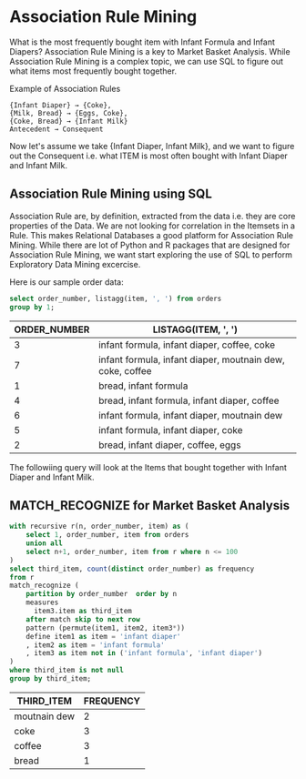 # Association Rule Mining
What is the most frequently bought item with Infant Formula and Infant Diapers? Association Rule Mining is a key to Market Basket Analysis. While Association Rule Mining is a complex topic, we can use SQL to figure out what items most frequently bought together. 


Example of Association Rules

```
{Infant Diaper} → {Coke},
{Milk, Bread} → {Eggs, Coke},
{Coke, Bread} → {Infant Milk}
Antecedent → Consequent
```

Now let's assume we take {Infant Diaper, Infant Milk}, and we want to figure out the Consequent i.e. what ITEM is most often bought with Infant Diaper and Infant Milk.




## Association Rule Mining using SQL
Association Rule are, by definition, extracted from the data i.e. they are core properties of the Data. We are not looking for correlation in the Itemsets in a Rule. This makes Relational Databases a good platform for Association Rule Mining. While there are lot of Python and R packages that are designed for Association Rule Mining, we want start exploring the use of SQL to perform Exploratory Data Mining excercise.

Here is our sample order data:
```sql
select order_number, listagg(item, ', ') from orders
group by 1;
```

| ORDER_NUMBER | LISTAGG(ITEM, ', ')                                       |
|--------------|-----------------------------------------------------------|
| 3            | infant formula, infant diaper, coffee, coke               |
| 7            | infant formula, infant diaper, moutnain dew, coke, coffee |
| 1            | bread, infant formula                                     |
| 4            | bread, infant formula, infant diaper, coffee              |
| 6            | infant formula, infant diaper, moutnain dew               |
| 5            | infant formula, infant diaper, coke                       |
| 2            | bread, infant diaper, coffee, eggs                        |



The followiing query will look at the Items that bought together with Infant Diaper and Infant Milk. 

## MATCH_RECOGNIZE for Market Basket Analysis
```sql
with recursive r(n, order_number, item) as (
    select 1, order_number, item from orders
    union all
    select n+1, order_number, item from r where n <= 100
)
select third_item, count(distinct order_number) as frequency 
from r
match_recognize (
    partition by order_number  order by n
    measures
      item3.item as third_item
    after match skip to next row
    pattern (permute(item1, item2, item3*))
    define item1 as item = 'infant diaper'
    , item2 as item = 'infant formula'
    , item3 as item not in ('infant formula', 'infant diaper')
)
where third_item is not null
group by third_item;
```

| THIRD_ITEM   | FREQUENCY |
|--------------|-----------|
| moutnain dew | 2         |
| coke         | 3         |
| coffee       | 3         |
| bread        | 1         |
